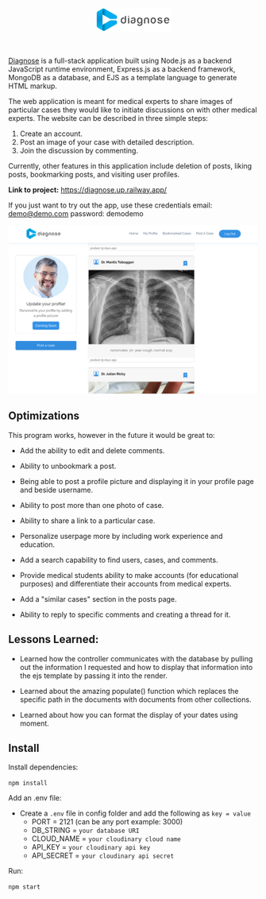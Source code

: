 <br>

<p align="center">
     <img src="public/assets/img/logo.png" width="30%" height="30%">
</p>

<br>

[Diagnose](https://diagnose.up.railway.app/) is a full-stack application built using Node.js as a backend JavaScript runtime environment, Express.js as a backend framework, MongoDB as a database, and EJS as a template language to generate HTML markup. 

The web application is meant for medical experts to share images of particular cases they would like to initiate discussions on with other medical experts. The website can be described in three simple steps:
  1. Create an account. 
  2. Post an image of your case with detailed description.
  3. Join the discussion by commenting.

Currently, other features in this application include deletion of posts, liking posts, bookmarking posts, and visiting user profiles. 

**Link to project:** https://diagnose.up.railway.app/

If you just want to try out the app, use these credentials email: demo@demo.com password: demodemo

<p align="center">
     <img src="public/assets/img/screenshot.png">
</p>


## Optimizations

This program works, however in the future it would be great to:

- Add the ability to edit and delete comments.

- Ability to unbookmark a post.

- Being able to post a profile picture and displaying it in your profile page and beside username.

- Ability to post more than one photo of case.

- Ability to share a link to a particular case.

- Personalize userpage more by including work experience and education. 

- Add a search capability to find users, cases, and comments.

- Provide medical students ability to make accounts (for educational purposes) and differentiate their accounts from medical experts.

- Add a "similar cases" section in the posts page.

- Ability to reply to specific comments and creating a thread for it.

## Lessons Learned:

- Learned how the controller communicates with the database by pulling out the information I requested and how to display that information into the ejs template by passing it into the render.

- Learned about the amazing populate() function which replaces the specific path in the documents with documents from other collections.

- Learned about how you can format the display of your dates using moment.

## Install

Install dependencies:

`npm install`


Add an .env file:

- Create a `.env` file in config folder and add the following as `key = value`
  - PORT = 2121 (can be any port example: 3000)
  - DB_STRING = `your database URI`
  - CLOUD_NAME = `your cloudinary cloud name`
  - API_KEY = `your cloudinary api key`
  - API_SECRET = `your cloudinary api secret`


Run:

`npm start`